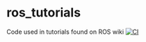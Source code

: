 # ros_tutorials
Code used in tutorials found on ROS wiki
[![CI](https://github.com/Boeing/ros_tutorials/actions/workflows/main.yml/badge.svg)](https://github.com/Boeing/ros_tutorials/actions/workflows/main.yml)
